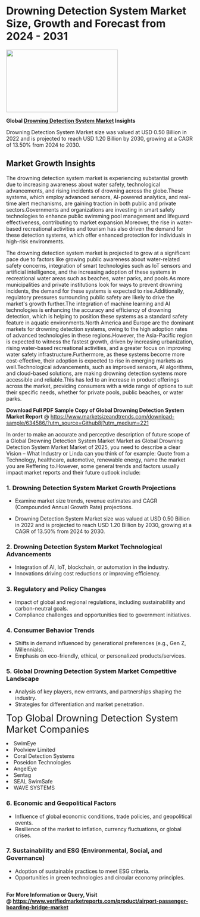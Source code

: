 <H1>Drowning Detection System Market Size, Growth and Forecast from 2024 - 2031</H1><img class="aligncenter size-medium wp-image-584254" src="https://thirdeyenews.in/wp-content/uploads/2024/09/Global-Market-Research-300x168.jpeg" alt="" width="300" height="168" /><p><strong>Global&nbsp;<a href="https://www.marketsizeandtrends.com/download-sample/634586/?utm_source=Github8j?utm_medium=221">Drowning Detection System Market</a> Insights</strong></p><p>Drowning Detection System Market size was valued at USD 0.50 Billion in 2022 and is projected to reach USD 1.20 Billion by 2030, growing at a CAGR of 13.50% from 2024 to 2030.</p><p><h2>Market Growth Insights</h2> <p>The drowning detection system market is experiencing substantial growth due to increasing awareness about water safety, technological advancements, and rising incidents of drowning across the globe.These systems, which employ advanced sensors, AI-powered analytics, and real-time alert mechanisms, are gaining traction in both public and private sectors.Governments and organizations are investing in smart safety technologies to enhance public swimming pool management and lifeguard effectiveness, contributing to market expansion.Moreover, the rise in water-based recreational activities and tourism has also driven the demand for these detection systems, which offer enhanced protection for individuals in high-risk environments.</p> <p>The drowning detection system market is projected to grow at a significant pace due to factors like growing public awareness about water-related safety concerns, integration of smart technologies such as IoT sensors and artificial intelligence, and the increasing adoption of these systems in recreational water areas such as beaches, water parks, and pools.As more municipalities and private institutions look for ways to prevent drowning incidents, the demand for these systems is expected to rise.Additionally, regulatory pressures surrounding public safety are likely to drive the market's growth further.The integration of machine learning and AI technologies is enhancing the accuracy and efficiency of drowning detection, which is helping to position these systems as a standard safety feature in aquatic environments.North America and Europe are the dominant markets for drowning detection systems, owing to the high adoption rates of advanced technologies in these regions.However, the Asia-Pacific region is expected to witness the fastest growth, driven by increasing urbanization, rising water-based recreational activities, and a greater focus on improving water safety infrastructure.Furthermore, as these systems become more cost-effective, their adoption is expected to rise in emerging markets as well.Technological advancements, such as improved sensors, AI algorithms, and cloud-based solutions, are making drowning detection systems more accessible and reliable.This has led to an increase in product offerings across the market, providing consumers with a wide range of options to suit their specific needs, whether for private pools, public beaches, or water parks.<p><span class=""><strong>Download Full PDF Sample Copy of Global Drowning Detection System Market Report</strong> @ <a href="https://www.marketsizeandtrends.com/download-sample/634586/?utm_source=Github8j?utm_medium=221" target="_blank">https://www.marketsizeandtrends.com/download-sample/634586/?utm_source=Github8j?utm_medium=221</a></span></p><p>In order to make an accurate and perceptive description of future scope of a Global&nbsp;Drowning Detection System Market Market as Global&nbsp;Drowning Detection System Market Market of 2025, you need to describe a clear Vision &ndash; What Industry or Linda can you think of for example: Quote from a Technology, healthcare, automotive, renewable energy, name the market you are Reffering to.However, some general trends and factors usually impact market reports and their future outlook include:</p><h3>1.&nbsp;<strong>Drowning Detection System Market Growth Projections</strong></h3><ul><li>Examine market size trends, revenue estimates and CAGR (Compounded Annual Growth Rate) projections.</li><li><p>Drowning Detection System Market size was valued at USD 0.50 Billion in 2022 and is projected to reach USD 1.20 Billion by 2030, growing at a CAGR of 13.50% from 2024 to 2030.</p></li></ul><h3>2.&nbsp;<strong>Drowning Detection System Market Technological Advancements</strong></h3><ul><li>Integration of AI, IoT, blockchain, or automation in the industry.</li><li>Innovations driving cost reductions or improving efficiency.</li></ul><h3>3.&nbsp;<strong>Regulatory and Policy Changes</strong></h3><ul><li>Impact of global and regional regulations, including sustainability and carbon-neutral goals.</li><li>Compliance challenges and opportunities tied to government initiatives.</li></ul><h3>4.&nbsp;<strong>Consumer Behavior Trends</strong></h3><ul><li>Shifts in demand influenced by generational preferences (e.g., Gen Z, Millennials).</li><li>Emphasis on eco-friendly, ethical, or personalized products/services.</li></ul><h3>5.&nbsp;<strong>Global Drowning Detection System Market Competitive Landscape</strong></h3><ul><li>Analysis of key players, new entrants, and partnerships shaping the industry.</li><li>Strategies for differentiation and market penetration.</li></ul><p data-pm-slice="1 1 []"><span style="color: inherit; font-family: inherit; font-size: 25px;">Top Global Drowning Detection System Market Companies</span></p><div class="" data-test-id=""><p><li>SwimEye</li><li> Poolview Limited</li><li> Coral Detection Systems</li><li> Poseidon Technologies</li><li> AngelEye</li><li> Sentag</li><li> SEAL SwimSafe</li><li> WAVE SYSTEMS</li></p></div><h3>6.&nbsp;<strong>Economic and Geopolitical Factors</strong></h3><ul><li>Influence of global economic conditions, trade policies, and geopolitical events.</li><li>Resilience of the market to inflation, currency fluctuations, or global crises.</li></ul><h3>7.&nbsp;<strong>Sustainability and ESG (Environmental, Social, and Governance)</strong></h3><ul><li>Adoption of sustainable practices to meet ESG criteria.</li><li>Opportunities in green technologies and circular economy principles.</li></ul><h2><strong style="font-size: 14px;">For More Information or Query, Visit @&nbsp;</strong><a style="background-color: #ffffff; font-size: 14px;" href="https://www.marketsizeandtrends.com/report/drowning-detection-system-market/" target="_blank">https://www.verifiedmarketreports.com/product/airport-passenger-boarding-bridge-market</a></h2>